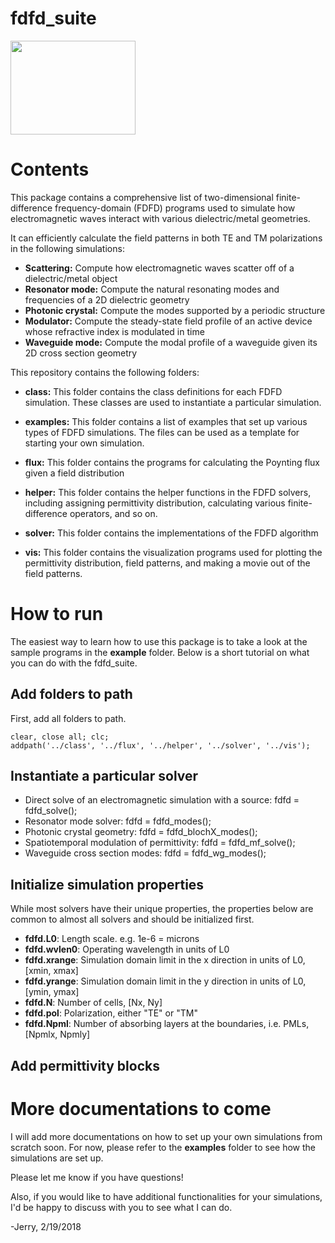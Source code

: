 # fdfd_suite

<img src=https://user-images.githubusercontent.com/34921690/36367280-cfbc8ae8-1506-11e8-98e1-2cc415e2aec4.png width="200" height="150" />

# Contents
This package contains a comprehensive list of two-dimensional finite-difference frequency-domain (FDFD) programs used to simulate how electromagnetic waves interact with various dielectric/metal geometries. 

It can efficiently calculate the field patterns in both TE and TM polarizations in the following simulations: 
* **Scattering:** Compute how electromagnetic waves scatter off of a dielectric/metal object
* **Resonator mode:** Compute the natural resonating modes and frequencies of a 2D dielectric geometry
* **Photonic crystal:** Compute the modes supported by a periodic structure
* **Modulator:** Compute the steady-state field profile of an active device whose refractive index is modulated in time
* **Waveguide mode:** Compute the modal profile of a waveguide given its 2D cross section geometry

This repository contains the following folders: 

* **class:** This folder contains the class definitions for each FDFD simulation. These classes are used to instantiate a particular simulation. 

* **examples:** This folder contains a list of examples that set up various types of FDFD simulations. The files can be used as a template for starting your own simulation. 

* **flux:** This folder contains the programs for calculating the Poynting flux given a field distribution

* **helper:** This folder contains the helper functions in the FDFD solvers, including assigning permittivity distribution, calculating various finite-difference operators, and so on. 

* **solver:** This folder contains the implementations of the FDFD algorithm

* **vis:** This folder contains the visualization programs used for plotting the permittivity distribution, field patterns, and making a movie out of the field patterns. 

# How to run
The easiest way to learn how to use this package is to take a look at the sample programs in the **example** folder. Below is a short tutorial on what you can do with the fdfd_suite. 

## Add folders to path
First, add all folders to path. 

```
clear, close all; clc; 
addpath('../class', '../flux', '../helper', '../solver', '../vis'); 
```

## Instantiate a particular solver
* Direct solve of an electromagnetic simulation with a source: fdfd = fdfd_solve(); 
* Resonator mode solver: fdfd = fdfd_modes(); 
* Photonic crystal geometry: fdfd = fdfd_blochX_modes();
* Spatiotemporal modulation of permittivity: fdfd = fdfd_mf_solve(); 
* Waveguide cross section modes: fdfd = fdfd_wg_modes(); 

## Initialize simulation properties
While most solvers have their unique properties, the properties below are common to almost all solvers and should be initialized first. 

* **fdfd.L0**: Length scale. e.g. 1e-6 = microns
* **fdfd.wvlen0**: Operating wavelength in units of L0
* **fdfd.xrange**: Simulation domain limit in the x direction in units of L0, [xmin, xmax]
* **fdfd.yrange**: Simulation domain limit in the y direction in units of L0,  [ymin, ymax]
* **fdfd.N**: Number of cells, [Nx, Ny]
* **fdfd.pol**: Polarization, either "TE" or "TM"
* **fdfd.Npml**: Number of absorbing layers at the boundaries, i.e. PMLs, [Npmlx, Npmly]

## Add permittivity blocks


# More documentations to come
I will add more documentations on how to set up your own simulations from scratch soon. For now, please refer to the **examples** folder to see how the simulations are set up. 

Please let me know if you have questions! 

Also, if you would like to have additional functionalities for your simulations, I'd be happy to discuss with you to see what I can do. 

-Jerry, 2/19/2018
